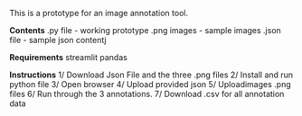 This is a prototype for an image annotation tool. 

**Contents**
.py file - working prototype
.png images - sample images
.json file - sample json contentj

**Requirements**
streamlit
pandas

**Instructions**
1/ Download Json File and the three .png files
2/ Install and run python file
3/ Open browser
4/ Upload provided json
5/ Uploadimages .png files
6/ Run through the 3 annotations.
7/ Download .csv for all annotation data
